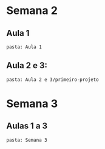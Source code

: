 # Semana 2

## Aula 1
    pasta: Aula 1

## Aula 2 e 3:
    pasta: Aula 2 e 3/primeiro-projeto

# Semana 3

## Aulas 1 a 3
    pasta: Semana 3